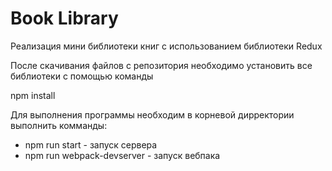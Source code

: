 # Book Library
Реализация мини библиотеки книг с использованием библиотеки Redux

После скачивания файлов с репозитория необходимо установить все библиотеки с помощью команды

npm install

Для выполнения программы необходим в корневой дирректории выполнить комманды:

+ npm run start - запуск сервера 
+ npm run webpack-devserver - запуск вебпака



